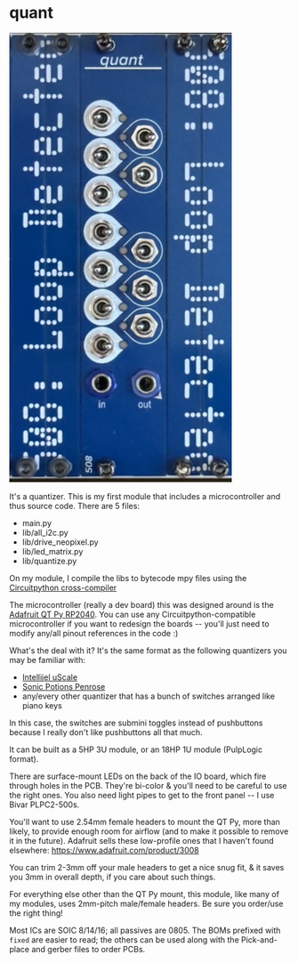 # quant

<img src="quant.jpeg" width=400>

It's a quantizer. This is my first module that includes a microcontroller and thus source code. There are 5 files:
- main.py
- lib/all_i2c.py
- lib/drive_neopixel.py
- lib/led_matrix.py
- lib/quantize.py

On my module, I compile the libs to bytecode mpy files using the [Circuitpython cross-compiler](https://learn.adafruit.com/welcome-to-circuitpython/library-file-types-and-frozen-libraries#creating-an-mpy-file-3118108)

The microcontroller (really a dev board) this was designed around is the [Adafruit QT Py RP2040](https://learn.adafruit.com/adafruit-qt-py-2040). You can use any Circuitpython-compatible microcontroller if you want to redesign the boards -- you'll just need to modify any/all pinout references in the code :) 

What's the deal with it? It's the same format as the following quantizers you may be familiar with:
- [Intellijel uScale](https://www.modulargrid.net/e/intellijel-%CE%BCscale-v2)
- [Sonic Potions Penrose](https://www.modulargrid.net/e/sonic-potions-penrose-quantizer)
- any/every other quantizer that has a bunch of switches arranged like piano keys

In this case, the switches are submini toggles instead of pushbuttons because I really don't like pushbuttons all that much.

It can be built as a 5HP 3U module, or an 18HP 1U module (PulpLogic format).

There are surface-mount LEDs on the back of the IO board, which fire through holes in the PCB. They're bi-color & you'll need to be careful to use the right ones. You also need light pipes to get to the front panel -- I use Bivar PLPC2-500s.

You'll want to use 2.54mm female headers to mount the QT Py, more than likely, to provide enough room for airflow (and to make it possible to remove it in the future). Adafruit sells these low-profile ones that I haven't found elsewhere: https://www.adafruit.com/product/3008

You can trim 2-3mm off your male headers to get a nice snug fit, & it saves you 3mm in overall depth, if you care about such things. 

For everything else other than the QT Py mount, this module, like many of my modules, uses 2mm-pitch male/female headers. Be sure you order/use the right thing!

Most ICs are SOIC 8/14/16; all passives are 0805. The BOMs prefixed with `fixed` are easier to read; the others can be used along with the Pick-and-place and gerber files to order PCBs.


